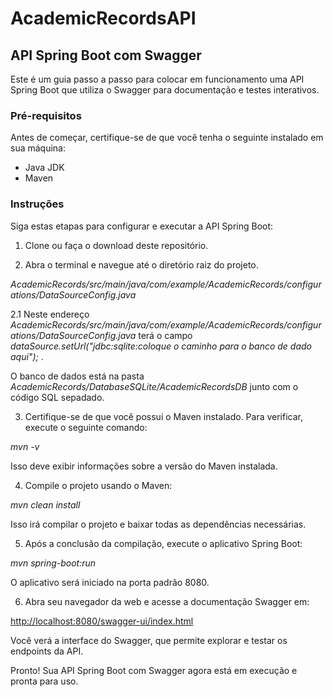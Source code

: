 # AcademicRecordsAPI
## API Spring Boot com Swagger

Este é um guia passo a passo para colocar em funcionamento uma API Spring Boot que utiliza o Swagger para documentação e testes interativos.

### Pré-requisitos

Antes de começar, certifique-se de que você tenha o seguinte instalado em sua máquina:

- Java JDK
- Maven

### Instruções

Siga estas etapas para configurar e executar a API Spring Boot:

1. Clone ou faça o download deste repositório.

2. Abra o terminal e navegue até o diretório raiz do projeto.

*AcademicRecords/src/main/java/com/example/AcademicRecords/configurations/DataSourceConfig.java*

2.1 Neste endereço *AcademicRecords/src/main/java/com/example/AcademicRecords/configurations/DataSourceConfig.java* terá o campo *dataSource.setUrl("jdbc:sqlite:coloque o caminho para o banco de dado aqui");* .

  O banco de dados está na pasta *AcademicRecords/DatabaseSQLite/AcademicRecordsDB* junto com o código SQL sepadado. 

3. Certifique-se de que você possui o Maven instalado. Para verificar, execute o seguinte comando:

*mvn -v*

Isso deve exibir informações sobre a versão do Maven instalada.

4. Compile o projeto usando o Maven:

*mvn clean install*

Isso irá compilar o projeto e baixar todas as dependências necessárias.

5. Após a conclusão da compilação, execute o aplicativo Spring Boot:

*mvn spring-boot:run*


O aplicativo será iniciado na porta padrão 8080.

6. Abra seu navegador da web e acesse a documentação Swagger em:

[http://localhost:8080/swagger-ui/index.html](http://localhost:8080/swagger-ui/index.html)

Você verá a interface do Swagger, que permite explorar e testar os endpoints da API.

Pronto! Sua API Spring Boot com Swagger agora está em execução e pronta para uso.


